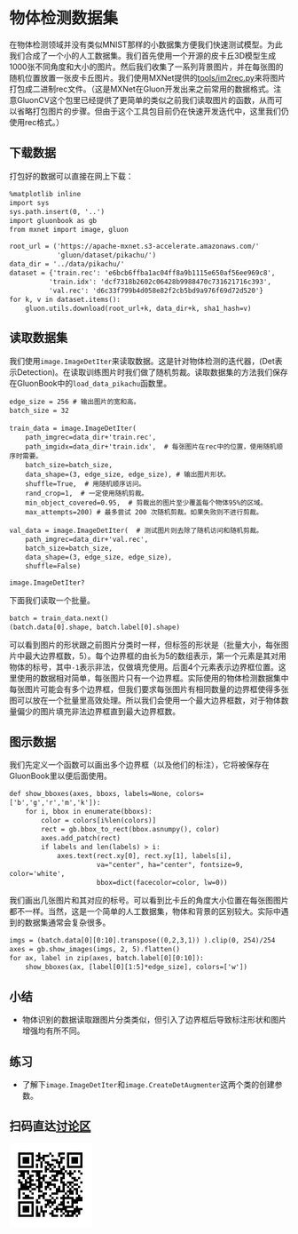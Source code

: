 # 物体检测数据集

在物体检测领域并没有类似MNIST那样的小数据集方便我们快速测试模型。为此我们合成了一个小的人工数据集。我们首先使用一个开源的皮卡丘3D模型生成1000张不同角度和大小的图片。然后我们收集了一系列背景图片，并在每张图的随机位置放置一张皮卡丘图片。我们使用MXNet提供的[tools/im2rec.py](https://github.com/apache/incubator-mxnet/blob/master/tools/im2rec.py)来将图片打包成二进制rec文件。（这是MXNet在Gluon开发出来之前常用的数据格式。注意GluonCV这个包里已经提供了更简单的类似之前我们读取图片的函数，从而可以省略打包图片的步骤。但由于这个工具包目前仍在快速开发迭代中，这里我们仍使用rec格式。）

## 下载数据

打包好的数据可以直接在网上下载：

```{.python .input}
%matplotlib inline
import sys
sys.path.insert(0, '..')
import gluonbook as gb
from mxnet import image, gluon
```

```{.python .input  n=81}
root_url = ('https://apache-mxnet.s3-accelerate.amazonaws.com/'
            'gluon/dataset/pikachu/')
data_dir = '../data/pikachu/'
dataset = {'train.rec': 'e6bcb6ffba1ac04ff8a9b1115e650af56ee969c8',
          'train.idx': 'dcf7318b2602c06428b9988470c731621716c393',
          'val.rec': 'd6c33f799b4d058e82f2cb5bd9a976f69d72d520'}
for k, v in dataset.items():
    gluon.utils.download(root_url+k, data_dir+k, sha1_hash=v)
```

## 读取数据集

我们使用`image.ImageDetIter`来读取数据。这是针对物体检测的迭代器，(Det表示Detection)。在读取训练图片时我们做了随机剪裁。读取数据集的方法我们保存在GluonBook中的`load_data_pikachu`函数里。

```{.python .input  n=85}
edge_size = 256 # 输出图片的宽和高。
batch_size = 32

train_data = image.ImageDetIter(
    path_imgrec=data_dir+'train.rec',
    path_imgidx=data_dir+'train.idx',  # 每张图片在rec中的位置，使用随机顺序时需要。
    batch_size=batch_size,
    data_shape=(3, edge_size, edge_size), # 输出图片形状。
    shuffle=True,  # 用随机顺序访问。
    rand_crop=1,  # 一定使用随机剪裁。
    min_object_covered=0.95,  # 剪裁出的图片至少覆盖每个物体95%的区域。
    max_attempts=200) # 最多尝试 200 次随机剪裁。如果失败则不进行剪裁。

val_data = image.ImageDetIter(  # 测试图片则去除了随机访问和随机剪裁。
    path_imgrec=data_dir+'val.rec',
    batch_size=batch_size,
    data_shape=(3, edge_size, edge_size),
    shuffle=False)
```

```{.python .input}
image.ImageDetIter?
```

下面我们读取一个批量。

```{.python .input  n=86}
batch = train_data.next()
(batch.data[0].shape, batch.label[0].shape)
```

可以看到图片的形状跟之前图片分类时一样，但标签的形状是（批量大小，每张图片中最大边界框数，5）。每个边界框的由长为5的数组表示，第一个元素是其对用物体的标号，其中`-1`表示非法，仅做填充使用。后面4个元素表示边界框位置。这里使用的数据相对简单，每张图片只有一个边界框。实际使用的物体检测数据集中每张图片可能会有多个边界框，但我们要求每张图片有相同数量的边界框使得多张图可以放在一个批量里高效处理。所以我们会使用一个最大边界框数，对于物体数量偏少的图片填充非法边界框直到最大边界框数。

## 图示数据

我们先定义一个函数可以画出多个边界框（以及他们的标注），它将被保存在GluonBook里以便后面使用。

```{.python .input}
def show_bboxes(axes, bboxs, labels=None, colors=['b','g','r','m','k']):
    for i, bbox in enumerate(bboxs):
        color = colors[i%len(colors)]
        rect = gb.bbox_to_rect(bbox.asnumpy(), color)
        axes.add_patch(rect)
        if labels and len(labels) > i:
            axes.text(rect.xy[0], rect.xy[1], labels[i],
                      va="center", ha="center", fontsize=9, color='white',
                      bbox=dict(facecolor=color, lw=0))
```

我们画出几张图片和其对应的标号。可以看到比卡丘的角度大小位置在每张图图片都不一样。当然，这是一个简单的人工数据集，物体和背景的区别较大。实际中遇到的数据集通常会复杂很多。

```{.python .input  n=19}
imgs = (batch.data[0][0:10].transpose((0,2,3,1)) ).clip(0, 254)/254
axes = gb.show_images(imgs, 2, 5).flatten()
for ax, label in zip(axes, batch.label[0][0:10]):
    show_bboxes(ax, [label[0][1:5]*edge_size], colors=['w'])
```

## 小结

* 物体识别的数据读取跟图片分类类似，但引入了边界框后导致标注形状和图片增强均有所不同。

## 练习

* 了解下`image.ImageDetIter`和`image.CreateDetAugmenter`这两个类的创建参数。

## 扫码直达[讨论区](https://discuss.gluon.ai/t/topic/7022)

![](../img/qr_object-detection-dataset.svg)
